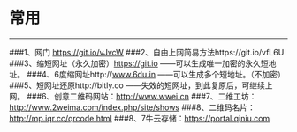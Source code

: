 # 常用
***
###1、网门 https://git.io/vJvcW
###2、自由上网简易方法https://git.io/vfL6U
###3、缩短网址（永久加密）https://git.io  ——可以生成唯一加密的永久短地址。
###4、6度缩网址http://www.6du.in  ——可以生成多个短地址。（不加密）
###5、短网址还原http://bitly.co  ——失效的短网址，到此复原后，可继续上网。
###6、创意二维码网站：http://www.wwei.cn
###7、二维工坊：http://www.2weima.com/index.php/site/shows 
###8、二维码名片：http://mp.iqr.cc/qrcode.html
###8、7牛云存储：https://portal.qiniu.com
